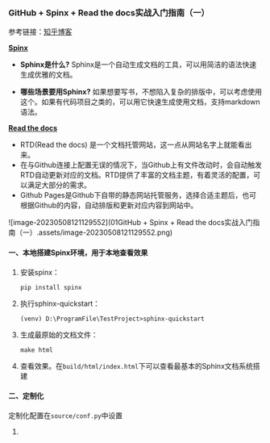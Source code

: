 ### GitHub + Spinx + Read the docs实战入门指南（一）

参考链接：[知乎博客](https://zhuanlan.zhihu.com/p/618869114)

**<u>Spinx</u>**

- **Sphinx是什么?** Sphinx是一个自动生成文档的工具，可以用简洁的语法快速生成优雅的文档。

- **哪些场景要用Sphinx?** 如果想要写书，不想陷入复杂的排版中，可以考虑使用这个。如果有代码项目之类的，可以用它快速生成使用文档，支持markdown语法。

**<u>Read the docs</u>**

- RTD(Read the docs) 是一个文档托管网站，这一点从网站名字上就能看出来。
- 在与Github连接上配置无误的情况下，当Github上有文件改动时，会自动触发RTD自动更新对应的文档。RTD提供了丰富的文档主题，有着灵活的配置，可以满足大部分的需求。
- Github Pages是Github下自带的静态网站托管服务，选择合适主题后，也可根据Github的内容，自动排版和更新对应内容到网站中。

![image-20230508121129552](01GitHub + Spinx + Read the docs实战入门指南（一）.assets/image-20230508121129552.png)

#### 一、本地搭建Spinx环境，用于本地查看效果

1. 安装spinx：

   ```
   pip install spinx
   ```

2. 执行sphinx-quickstart：

   ```
   (venv) D:\ProgramFile\TestProject>sphinx-quickstart
   ```

3. 生成最原始的文档文件：

   ```
   make html
   ```

4. 查看效果。在`build/html/index.html`下可以查看最基本的Sphinx文档系统搭建

#### 二、定制化

定制化配置在`source/conf.py`中设置

1. 